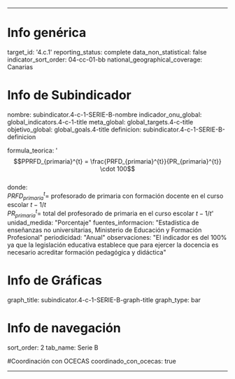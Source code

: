 ---

# Info genérica
target_id: '4.c.1'
reporting_status: complete
data_non_statistical: false
indicator_sort_order: 04-cc-01-bb
national_geographical_coverage: Canarias

# Info de Subindicador
nombre: subindicator.4-c-1-SERIE-B-nombre
indicador_onu_global: global_indicators.4-c-1-title
meta_global: global_targets.4-c-title
objetivo_global: global_goals.4-title
definicion: subindicator.4-c-1-SERIE-B-definicion

formula_teorica: '$$PPRFD_{primaria}^{t} = \frac{PRFD_{primaria}^{t}}{PR_{primaria}^{t}} \cdot 100$$ <br>
donde: <br>
$PRFD_{primaria}^{t} =$ profesorado de primaria con formación docente en el curso escolar $t-1/t$ <br>
$PR_{primaria}^{t} =$ total del profesorado de primaria en el curso escolar $t-1/t$'
unidad_medida: "Porcentaje"
fuentes_informacion: "Estadística de enseñanzas no universitarias, Ministerio de Educación y Formación Profesional"
periodicidad: "Anual"
observaciones: "El indicador es del 100% ya que la legislación educativa establece que para ejercer la docencia es necesario acreditar formación pedagógica y didáctica"

# Info de Gráficas
graph_title: subindicator.4-c-1-SERIE-B-graph-title
graph_type: bar

# Info de navegación
sort_order: 2
tab_name: Serie B

#Coordinación con OCECAS
coordinado_con_ocecas: true

---